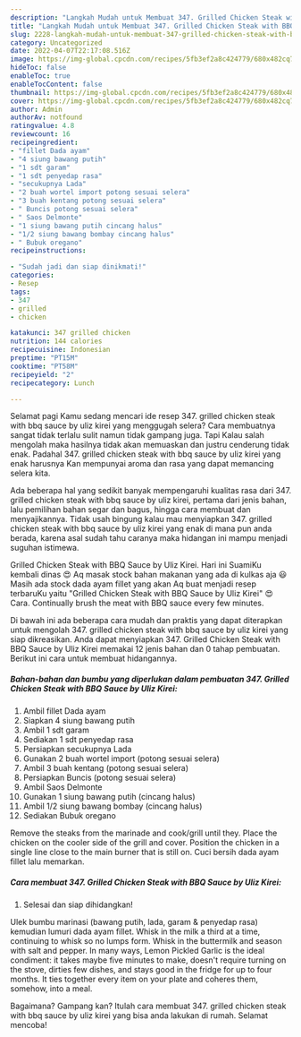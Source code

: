 ```yaml
---
description: "Langkah Mudah untuk Membuat 347. Grilled Chicken Steak with BBQ Sauce by Uliz Kirei yang Lezat Sekali, Buat Buka Puasa Bisa Manjain Lidah"
title: "Langkah Mudah untuk Membuat 347. Grilled Chicken Steak with BBQ Sauce by Uliz Kirei yang Lezat Sekali, Buat Buka Puasa Bisa Manjain Lidah"
slug: 2228-langkah-mudah-untuk-membuat-347-grilled-chicken-steak-with-bbq-sauce-by-uliz-kirei-yang-lezat-sekali-buat-buka-puasa-bisa-manjain-lidah
category: Uncategorized
date: 2022-04-07T22:17:08.516Z
image: https://img-global.cpcdn.com/recipes/5fb3ef2a8c424779/680x482cq70/347-grilled-chicken-steak-with-bbq-sauce-by-uliz-kirei-foto-resep-utama.jpg
hideToc: false
enableToc: true
enableTocContent: false
thumbnail: https://img-global.cpcdn.com/recipes/5fb3ef2a8c424779/680x482cq70/347-grilled-chicken-steak-with-bbq-sauce-by-uliz-kirei-foto-resep-utama.jpg
cover: https://img-global.cpcdn.com/recipes/5fb3ef2a8c424779/680x482cq70/347-grilled-chicken-steak-with-bbq-sauce-by-uliz-kirei-foto-resep-utama.jpg
author: Admin
authorAv: notfound
ratingvalue: 4.8
reviewcount: 16
recipeingredient:
- "fillet Dada ayam"
- "4 siung bawang putih"
- "1 sdt garam"
- "1 sdt penyedap rasa"
- "secukupnya Lada"
- "2 buah wortel import potong sesuai selera"
- "3 buah kentang potong sesuai selera"
- " Buncis potong sesuai selera"
- " Saos Delmonte"
- "1 siung bawang putih cincang halus"
- "1/2 siung bawang bombay cincang halus"
- " Bubuk oregano"
recipeinstructions:

- "Sudah jadi dan siap dinikmati!"
categories:
- Resep
tags:
- 347
- grilled
- chicken

katakunci: 347 grilled chicken 
nutrition: 144 calories
recipecuisine: Indonesian
preptime: "PT15M"
cooktime: "PT58M"
recipeyield: "2"
recipecategory: Lunch

---
```



Selamat pagi Kamu sedang mencari ide resep 347. grilled chicken steak with bbq sauce by uliz kirei yang menggugah selera? Cara membuatnya sangat tidak terlalu sulit namun tidak gampang juga. Tapi Kalau salah mengolah maka hasilnya tidak akan memuaskan dan justru cenderung tidak enak. Padahal 347. grilled chicken steak with bbq sauce by uliz kirei yang enak harusnya Kan mempunyai aroma dan rasa yang dapat memancing selera kita.


Ada beberapa hal yang sedikit banyak mempengaruhi kualitas rasa dari 347. grilled chicken steak with bbq sauce by uliz kirei, pertama dari jenis bahan, lalu pemilihan bahan segar dan bagus, hingga cara membuat dan menyajikannya. Tidak usah bingung kalau mau menyiapkan 347. grilled chicken steak with bbq sauce by uliz kirei yang enak di mana pun anda berada, karena asal sudah tahu caranya maka hidangan ini mampu menjadi suguhan istimewa.

Grilled Chicken Steak with BBQ Sauce by Uliz Kirei. Hari ini SuamiKu kembali dinas 😍 Aq masak stock bahan makanan yang ada di kulkas aja 😃 Masih ada stock dada ayam fillet yang akan Aq buat menjadi resep terbaruKu yaitu &#34;Grilled Chicken Steak with BBQ Sauce by Uliz Kirei&#34; 😍 Cara. Continually brush the meat with BBQ sauce every few minutes.


Di bawah ini ada beberapa cara mudah dan praktis yang dapat diterapkan untuk mengolah 347. grilled chicken steak with bbq sauce by uliz kirei yang siap dikreasikan. Anda dapat menyiapkan 347. Grilled Chicken Steak with BBQ Sauce by Uliz Kirei memakai 12 jenis bahan dan 0 tahap pembuatan. Berikut ini cara untuk membuat hidangannya.

<!--inarticleads1-->

##### Bahan-bahan dan bumbu yang diperlukan dalam pembuatan 347. Grilled Chicken Steak with BBQ Sauce by Uliz Kirei:

1. Ambil fillet Dada ayam
1. Siapkan 4 siung bawang putih
1. Ambil 1 sdt garam
1. Sediakan 1 sdt penyedap rasa
1. Persiapkan secukupnya Lada
1. Gunakan 2 buah wortel import (potong sesuai selera)
1. Ambil 3 buah kentang (potong sesuai selera)
1. Persiapkan  Buncis (potong sesuai selera)
1. Ambil  Saos Delmonte
1. Gunakan 1 siung bawang putih (cincang halus)
1. Ambil 1/2 siung bawang bombay (cincang halus)
1. Sediakan  Bubuk oregano


Remove the steaks from the marinade and cook/grill until they. Place the chicken on the cooler side of the grill and cover. Position the chicken in a single line close to the main burner that is still on. Cuci bersih dada ayam fillet lalu memarkan. 

<!--inarticleads2-->

##### Cara membuat 347. Grilled Chicken Steak with BBQ Sauce by Uliz Kirei:


1. Selesai dan siap dihidangkan!

Ulek bumbu marinasi (bawang putih, lada, garam &amp; penyedap rasa) kemudian lumuri dada ayam fillet. Whisk in the milk a third at a time, continuing to whisk so no lumps form. Whisk in the buttermilk and season with salt and pepper. In many ways, Lemon Pickled Garlic is the ideal condiment: it takes maybe five minutes to make, doesn&#39;t require turning on the stove, dirties few dishes, and stays good in the fridge for up to four months. It ties together every item on your plate and coheres them, somehow, into a meal. 

Bagaimana? Gampang kan? Itulah cara membuat 347. grilled chicken steak with bbq sauce by uliz kirei yang bisa anda lakukan di rumah. Selamat mencoba!
